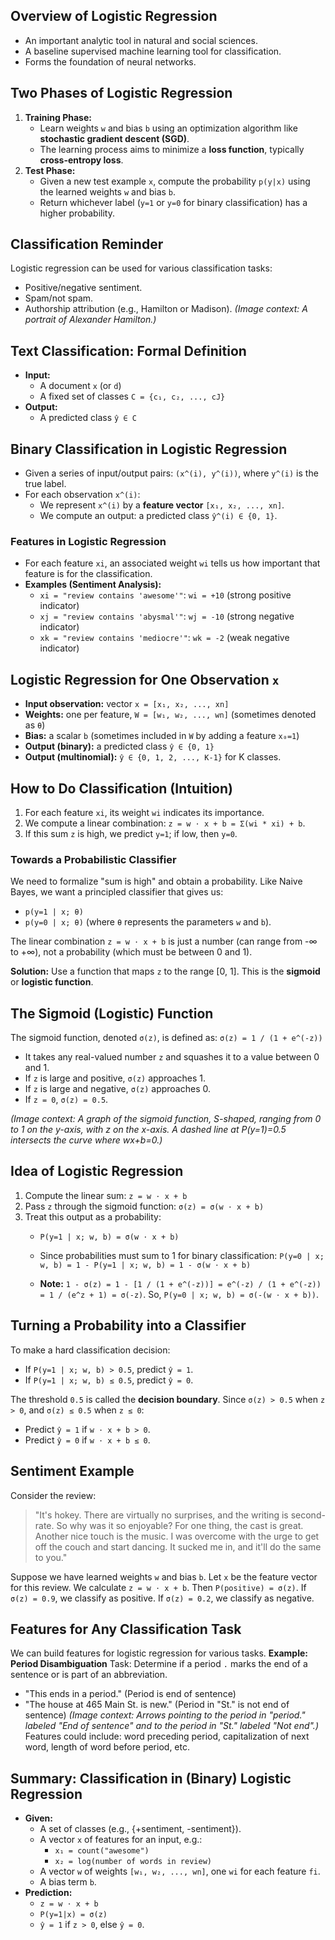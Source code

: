 ## Overview of Logistic Regression

*   An important analytic tool in natural and social sciences.
*   A baseline supervised machine learning tool for classification.
*   Forms the foundation of neural networks.

## Two Phases of Logistic Regression

1.  **Training Phase:**
    *   Learn weights `w` and bias `b` using an optimization algorithm like **stochastic gradient descent (SGD)**.
    *   The learning process aims to minimize a **loss function**, typically **cross-entropy loss**.
2.  **Test Phase:**
    *   Given a new test example `x`, compute the probability `p(y|x)` using the learned weights `w` and bias `b`.
    *   Return whichever label (`y=1` or `y=0` for binary classification) has a higher probability.

## Classification Reminder

Logistic regression can be used for various classification tasks:
*   Positive/negative sentiment.
*   Spam/not spam.
*   Authorship attribution (e.g., Hamilton or Madison).
    *(Image context: A portrait of Alexander Hamilton.)*

## Text Classification: Formal Definition

*   **Input:**
    *   A document `x` (or `d`)
    *   A fixed set of classes `C = {c₁, c₂, ..., cJ}`
*   **Output:**
    *   A predicted class `ŷ ∈ C`

## Binary Classification in Logistic Regression

*   Given a series of input/output pairs: `(x^(i), y^(i))`, where `y^(i)` is the true label.
*   For each observation `x^(i)`:
    *   We represent `x^(i)` by a **feature vector** `[x₁, x₂, ..., xn]`.
    *   We compute an output: a predicted class `ŷ^(i) ∈ {0, 1}`.

### Features in Logistic Regression

*   For each feature `xi`, an associated weight `wi` tells us how important that feature is for the classification.
*   **Examples (Sentiment Analysis):**
    *   `xi = "review contains 'awesome'"`: `wi = +10` (strong positive indicator)
    *   `xj = "review contains 'abysmal'"`: `wj = -10` (strong negative indicator)
    *   `xk = "review contains 'mediocre'"`: `wk = -2` (weak negative indicator)

## Logistic Regression for One Observation `x`

*   **Input observation:** vector `x = [x₁, x₂, ..., xn]`
*   **Weights:** one per feature, `W = [w₁, w₂, ..., wn]` (sometimes denoted as `θ`)
*   **Bias:** a scalar `b` (sometimes included in `W` by adding a feature `x₀=1`)
*   **Output (binary):** a predicted class `ŷ ∈ {0, 1}`
*   **Output (multinomial):** `ŷ ∈ {0, 1, 2, ..., K-1}` for K classes.

## How to Do Classification (Intuition)

1.  For each feature `xi`, its weight `wi` indicates its importance.
2.  We compute a linear combination: `z = w ⋅ x + b = Σ(wi * xi) + b`.
3.  If this sum `z` is high, we predict `y=1`; if low, then `y=0`.

### Towards a Probabilistic Classifier

We need to formalize "sum is high" and obtain a probability.
Like Naive Bayes, we want a principled classifier that gives us:
*   `p(y=1 | x; θ)`
*   `p(y=0 | x; θ)`
(where `θ` represents the parameters `w` and `b`).

The linear combination `z = w ⋅ x + b` is just a number (can range from -∞ to +∞), not a probability (which must be between 0 and 1).

**Solution:** Use a function that maps `z` to the range [0, 1]. This is the **sigmoid** or **logistic function**.

## The Sigmoid (Logistic) Function

The sigmoid function, denoted `σ(z)`, is defined as:
`σ(z) = 1 / (1 + e^(-z))`

*   It takes any real-valued number `z` and squashes it to a value between 0 and 1.
*   If `z` is large and positive, `σ(z)` approaches 1.
*   If `z` is large and negative, `σ(z)` approaches 0.
*   If `z = 0`, `σ(z) = 0.5`.

*(Image context: A graph of the sigmoid function, S-shaped, ranging from 0 to 1 on the y-axis, with z on the x-axis. A dashed line at P(y=1)=0.5 intersects the curve where wx+b=0.)*

## Idea of Logistic Regression

1.  Compute the linear sum: `z = w ⋅ x + b`
2.  Pass `z` through the sigmoid function: `σ(z) = σ(w ⋅ x + b)`
3.  Treat this output as a probability:
    *   `P(y=1 | x; w, b) = σ(w ⋅ x + b)`
    *   Since probabilities must sum to 1 for binary classification:
        `P(y=0 | x; w, b) = 1 - P(y=1 | x; w, b) = 1 - σ(w ⋅ x + b)`

    *   **Note:** `1 - σ(z) = 1 - [1 / (1 + e^(-z))] = e^(-z) / (1 + e^(-z)) = 1 / (e^z + 1) = σ(-z)`.
        So, `P(y=0 | x; w, b) = σ(-(w ⋅ x + b))`.

## Turning a Probability into a Classifier

To make a hard classification decision:
*   If `P(y=1 | x; w, b) > 0.5`, predict `ŷ = 1`.
*   If `P(y=1 | x; w, b) ≤ 0.5`, predict `ŷ = 0`.

The threshold `0.5` is called the **decision boundary**.
Since `σ(z) > 0.5` when `z > 0`, and `σ(z) ≤ 0.5` when `z ≤ 0`:
*   Predict `ŷ = 1` if `w ⋅ x + b > 0`.
*   Predict `ŷ = 0` if `w ⋅ x + b ≤ 0`.

## Sentiment Example

Consider the review:
> "It's hokey. There are virtually no surprises, and the writing is second-rate. So why was it so enjoyable? For one thing, the cast is great. Another nice touch is the music. I was overcome with the urge to get off the couch and start dancing. It sucked me in, and it'll do the same to you."

Suppose we have learned weights `w` and bias `b`.
Let `x` be the feature vector for this review.
We calculate `z = w ⋅ x + b`.
Then `P(positive) = σ(z)`.
If `σ(z) = 0.9`, we classify as positive. If `σ(z) = 0.2`, we classify as negative.

## Features for Any Classification Task

We can build features for logistic regression for various tasks.
**Example: Period Disambiguation**
Task: Determine if a period `.` marks the end of a sentence or is part of an abbreviation.
*   "This ends in a period." (Period is end of sentence)
*   "The house at 465 Main St. is new." (Period in "St." is not end of sentence)
*(Image context: Arrows pointing to the period in "period." labeled "End of sentence" and to the period in "St." labeled "Not end".)*
Features could include: word preceding period, capitalization of next word, length of word before period, etc.

## Summary: Classification in (Binary) Logistic Regression

*   **Given:**
    *   A set of classes (e.g., {+sentiment, -sentiment}).
    *   A vector `x` of features for an input, e.g.:
        *   `x₁ = count("awesome")`
        *   `x₂ = log(number of words in review)`
    *   A vector `w` of weights `[w₁, w₂, ..., wn]`, one `wi` for each feature `fi`.
    *   A bias term `b`.
*   **Prediction:**
    *   `z = w ⋅ x + b`
    *   `P(y=1|x) = σ(z)`
    *   `ŷ = 1` if `z > 0`, else `ŷ = 0`.